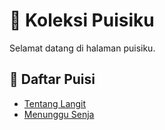 # 🌙 Koleksi Puisiku

Selamat datang di halaman puisiku.

## 📜 Daftar Puisi
- [Tentang Langit](langit.md)
- [Menunggu Senja](senja.md)
